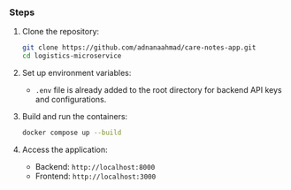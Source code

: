 ### Steps
1. Clone the repository:
   ```bash
   git clone https://github.com/adnanaahmad/care-notes-app.git
   cd logistics-microservice
   ```

2. Set up environment variables:
   - `.env` file is already added to the root directory for backend API keys and configurations.

3. Build and run the containers:
   ```bash
   docker compose up --build
   ```

4. Access the application:
   - Backend: `http://localhost:8000`
   - Frontend: `http://localhost:3000`
